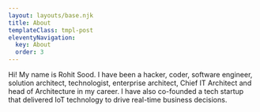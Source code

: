 ```yaml
---
layout: layouts/base.njk
title: About
templateClass: tmpl-post
eleventyNavigation:
  key: About
  order: 3
---
```


Hi! My name is Rohit Sood.
 I have been a hacker, coder, software engineer, solution architect, technologist, enterprise architect, Chief IT Architect and head of Architecture in my career. I have also co-founded a tech startup that delivered IoT technology to drive real-time business decisions.
